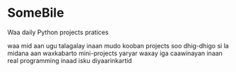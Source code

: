 # SomeBile
Waa daily Python projects pratices

waa mid aan ugu talagalay inaan mudo kooban projects soo dhig-dhigo si la midana aan waxkabarto mini-projects yaryar 
waxay iga caawinayan inaan real programming inaad isku diyaarinkartid 

